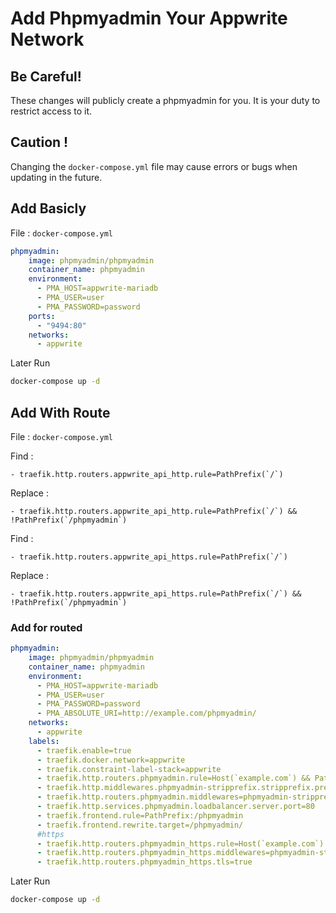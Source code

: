 # Add Phpmyadmin Your Appwrite Network

## Be Careful!

These changes will publicly create a phpmyadmin for you. It is your duty to restrict access to it.


## Caution !

Changing the `docker-compose.yml` file may cause errors or bugs when updating in the future.


## Add Basicly

File : `docker-compose.yml`

```yml
phpmyadmin:
    image: phpmyadmin/phpmyadmin
    container_name: phpmyadmin
    environment:
      - PMA_HOST=appwrite-mariadb
      - PMA_USER=user
      - PMA_PASSWORD=password
    ports:
      - "9494:80"
    networks:
      - appwrite
```

Later Run

```sh
docker-compose up -d
```


## Add With Route

File : `docker-compose.yml`

Find : 
```
- traefik.http.routers.appwrite_api_http.rule=PathPrefix(`/`)
```
Replace : 
```
- traefik.http.routers.appwrite_api_http.rule=PathPrefix(`/`) && !PathPrefix(`/phpmyadmin`)
```

Find : 
```
- traefik.http.routers.appwrite_api_https.rule=PathPrefix(`/`)
```
Replace : 
```
- traefik.http.routers.appwrite_api_https.rule=PathPrefix(`/`) && !PathPrefix(`/phpmyadmin`)
```

### Add for routed

```yml
phpmyadmin:
    image: phpmyadmin/phpmyadmin
    container_name: phpmyadmin
    environment:
      - PMA_HOST=appwrite-mariadb
      - PMA_USER=user
      - PMA_PASSWORD=password
      - PMA_ABSOLUTE_URI=http://example.com/phpmyadmin/
    networks:
      - appwrite
    labels:
      - traefik.enable=true
      - traefik.docker.network=appwrite
      - traefik.constraint-label-stack=appwrite
      - traefik.http.routers.phpmyadmin.rule=Host(`example.com`) && PathPrefix(`/phpmyadmin`)
      - traefik.http.middlewares.phpmyadmin-stripprefix.stripprefix.prefixes=/phpmyadmin
      - traefik.http.routers.phpmyadmin.middlewares=phpmyadmin-stripprefix
      - traefik.http.services.phpmyadmin.loadbalancer.server.port=80
      - traefik.frontend.rule=PathPrefix:/phpmyadmin
      - traefik.frontend.rewrite.target=/phpmyadmin/
      #https
      - traefik.http.routers.phpmyadmin_https.rule=Host(`example.com`) && PathPrefix(`/phpmyadmin`)
      - traefik.http.routers.phpmyadmin_https.middlewares=phpmyadmin-stripprefix
      - traefik.http.routers.phpmyadmin_https.tls=true
```

Later Run

```sh
docker-compose up -d
```





